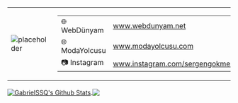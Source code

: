 <p align="center">
  <table>
    <tr>
      <td width="600px">
        <img src="https://www.webdunyam.net/wp-content/uploads/2022/06/logo.webp" alt="placeholder">
      </td>
      <td width="600px">
        <table>
          <tr>
            <td>🌐 WebDünyam</td>
            <td><a href="http://www.WebDunyam.NET">www.webdunyam.net</a></td>
          </tr>
          <tr>
            <td>🌐 ModaYolcusu</td>
            <td><a href="http://www.ModaYolcusu.com">www.modayolcusu.com</a></td>
          </tr>
          <tr>
            <td>📷 Instagram</td>
            <td><a href="http://www.instagram.com/yourusername">www.instagram.com/sergengokmen22</a></td>
          </tr>
        </table>
      </td>
      <td width="600px">
        <img src="https://modayolcusu.com/wp-content/uploads/2023/02/output-onlinepngtools.png" alt="placeholder">
      </td>
    </tr>
  </table>
</p>
<div>
  <a href="https://github.com/anuraghazra/github-readme-stats">
    <img align="center" src="https://github-readme-stats.vercel.app/api?username=gabrielssq&theme=ayu-mirage&show_icons=true" alt="GabrielSSQ's Github Stats" />
  </a>
  <a href="https://github.com/gabrielssq/convoychat">
    <img align="center" src="https://github-readme-stats.vercel.app/api/top-langs/?username=gabrielssq&layout=compact&theme=ayu-mirage" />
  </a>
</div>
